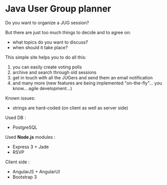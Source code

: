 Java User Group planner
=================

Do you want to organize a JUG session? 

But there are just too much things to decide and to agree on:

* what topics do you want to discuss?
* when should it take place?

This simple site helps you to do all this:

1. you can easily create voting polls
2. archive and search through old sessions 
3. get in touch with all the JUGers and send them an email notification
4. and many more (new features are being implemented "on-the-fly"... you know... agile development...)
 
 
 
Known issues:

 * strings are hard-coded (on client as well as server side)
 
Used DB : 
 - PostgreSQL

Used **Node.js** modules :
 - Express 3 + Jade
 - RSVP

Client side :
 - AngularJS + AngularUI
 - Bootstrap 3
